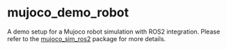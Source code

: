 # mujoco_demo_robot

A demo setup for a Mujoco robot simulation with ROS2 integration. Please refer to the [mujoco_sim_ros2](https://github.com/rxdu/mujoco_sim_ros2) package for more details.